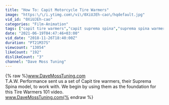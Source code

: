 ```yaml
---
title: "How To: Capit Motorcycle Tire Warmers"
image: "https:\/\/i.ytimg.com\/vi\/0XiUJEh-cao\/hqdefault.jpg"
vid_id: "0XiUJEh-cao"
categories: "Film-Animation"
tags: ["capit tire warmers","capit suprema spina","suprema spina warmers"]
date: "2021-06-19T04:47:46+03:00"
vid_date: "2018-11-26T18:40:00Z"
duration: "PT21M37S"
viewcount: "13054"
likeCount: "192"
dislikeCount: "3"
channel: "Dave Moss Tuning"
---
```

{% raw %}www.DaveMossTuning.com<br />T.A.W. Performance sent us a set of Capit tire warmers, their Suprema Spina model, to work with.  We begin by using them as the foundation for this Tire Warmers 101 video.<br />www.DaveMossTuning.com{% endraw %}
